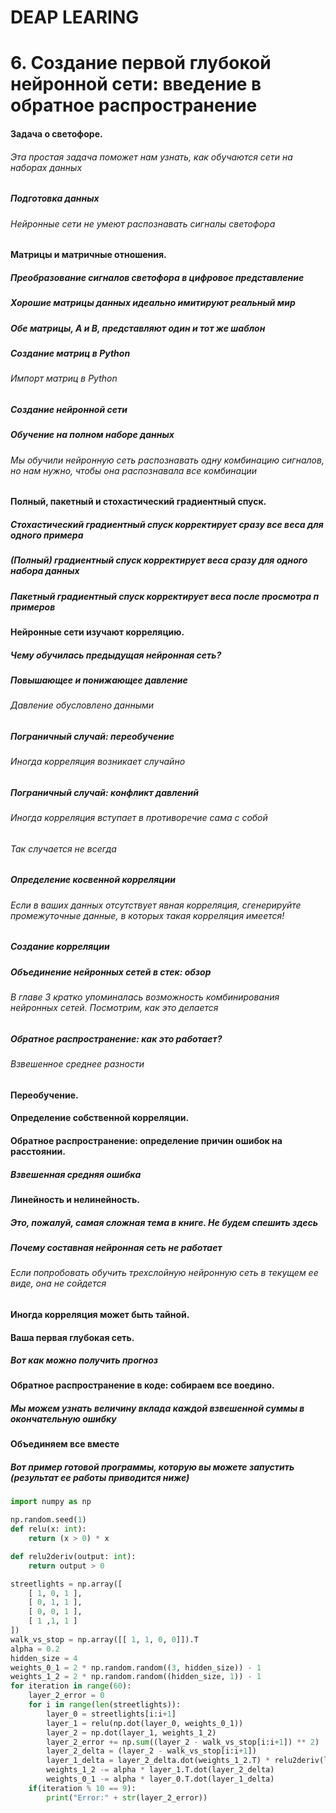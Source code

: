 # DEAP LEARING
# 6. Создание первой глубокой нейронной сети: введение в обратное распространение

#### Задача о светофоре.
###### Эта простая задача поможет нам узнать, как обучаются сети на наборах данных
##### Подготовка данных
###### Нейронные сети не умеют распознавать сигналы светофора

#### Матрицы и матричные отношения.
##### Преобразование сигналов светофора в цифровое представление
##### Хорошие матрицы данных идеально имитируют реальный мир
##### Обе матрицы, А и В, представляют один и тот же шаблон
##### Создание матриц в Python
###### Импорт матриц в Python
##### Создание нейронной сети
##### Обучение на полном наборе данных
###### Мы обучили нейронную сеть распознавать одну комбинацию сигналов, но нам нужно, чтобы она распознавала все комбинации


#### Полный, пакетный и стохастический градиентный спуск.
##### Стохастический градиентный спуск корректирует сразу все веса для одного примера
##### (Полный) градиентный спуск корректирует веса сразу для одного набора данных
##### Пакетный градиентный спуск корректирует веса после просмотра п примеров


#### Нейронные сети изучают корреляцию.
##### Чему обучилась предыдущая нейронная сеть?
##### Повышающее и понижающее давление
###### Давление обусловлено данными
##### Пограничный случай: переобучение
###### Иногда корреляция возникает случайно
##### Пограничный случай: конфликт давлений
###### Иногда корреляция вступает в противоречие сама с собой
###### Так случается не всегда
##### Определение косвенной корреляции
###### Если в ваших данных отсутствует явная корреляция, сгенерируйте промежуточные данные, в которых такая корреляция имеется!
##### Создание корреляции
##### Объединение нейронных сетей в стек: обзор
###### В главе 3 кратко упоминалась возможность комбинирования нейронных сетей. Посмотрим, как это делается


##### Обратное распространение: как это работает?
###### Взвешенное среднее разности


#### Переобучение.


#### Определение собственной корреляции.


#### Обратное распространение: определение причин ошибок на расстоянии.
##### Взвешенная средняя ошибка

#### Линейность и нелинейность.
##### Это, пожалуй, самая сложная тема в книге. Не будем спешить здесь
##### Почему составная нейронная сеть не работает
###### Если попробовать обучить трехслойную нейронную сеть в текущем ее виде, она не сойдется


#### Иногда корреляция может быть тайной.


#### Ваша первая глубокая сеть.
##### Вот как можно получить прогноз


#### Обратное распространение в коде: собираем все воедино.
##### Мы можем узнать величину вклада каждой взвешенной суммы в окончательную ошибку

#### Объединяем все вместе
##### Вот пример готовой программы, которую вы можете запустить (результат ее работы приводится ниже)
```python
import numpy as np

np.random.seed(1)
def relu(x: int):
    return (x > 0) * x

def relu2deriv(output: int):
    return output > 0

streetlights = np.array([
    [ 1, 0, 1 ],
    [ 0, 1, 1 ],
    [ 0, 0, 1 ],
    [ 1 ,1, 1 ]
])
walk_vs_stop = np.array([[ 1, 1, 0, 0]]).T
alpha = 0.2 
hidden_size = 4
weights_0_1 = 2 * np.random.random((3, hidden_size)) - 1 
weights_1_2 = 2 * np.random.random((hidden_size, 1)) - 1
for iteration in range(60): 
    layer_2_error = 0
    for i in range(len(streetlights)):
        layer_0 = streetlights[i:i+1]
        layer_1 = relu(np.dot(layer_0, weights_0_1)) 
        layer_2 = np.dot(layer_1, weights_1_2)
        layer_2_error += np.sum((layer_2 - walk_vs_stop[i:i+1]) ** 2)
        layer_2_delta = (layer_2 - walk_vs_stop[i:i+1]) 
        layer_1_delta = layer_2_delta.dot(weights_1_2.T) * relu2deriv(layer_1)
        weights_1_2 -= alpha * layer_1.T.dot(layer_2_delta) 
        weights_0_1 -= alpha * layer_0.T.dot(layer_1_delta)
    if(iteration % 10 == 9):
        print("Error:" + str(layer_2_error))
```
